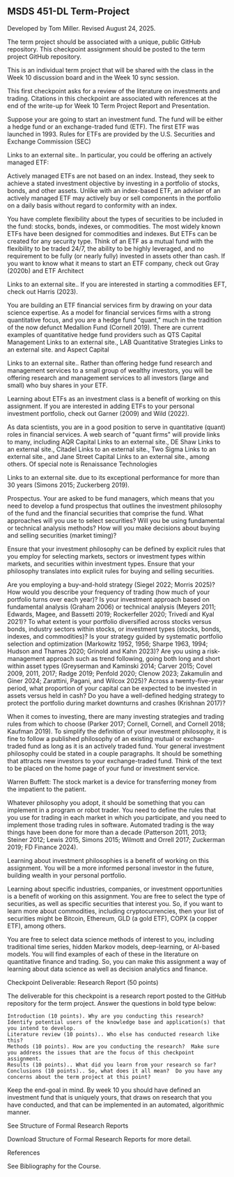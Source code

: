 ## MSDS 451-DL Term-Project

Developed by Tom Miller. Revised August 24, 2025.

The term project should be associated with a unique, public GitHub repository.  This checkpoint assignment should be posted to the term project GitHub repository.

This is an individual term project that will be shared with the class in the Week 10 discussion board and in the Week 10 sync session.  

This first checkpoint asks for a review of the literature on investments and trading. Citations in this checkpoint are associated with references at the end of the write-up for Week 10 Term Project Report and Presentation.

Suppose your are going to start an investment fund. The fund will be either a hedge fund or an exchange-traded fund (ETF). The first ETF was launched in 1993. Rules for ETFs are provided by the U.S. Securities and Exchange Commission (SEC)

Links to an external site.. In particular, you could be offering an actively managed ETF:

Actively managed ETFs are not based on an index. Instead, they seek to achieve a stated investment objective by investing in a portfolio of stocks, bonds, and other assets.  Unlike with an index-based ETF, an adviser of an actively managed ETF may actively buy or sell components in the portfolio on a daily basis without regard to conformity with an index.

You have complete flexibility about the types of securities to be included in the fund: stocks, bonds, indexes, or commodities. The most widely known ETFs have been designed for commodities and indexes. But ETFs can be created for any security type. Think of an ETF as a mutual fund with the flexibility to be traded 24/7, the ability to be highly leveraged, and no requirement to be fully (or nearly fully) invested in assets other than cash. If you want to know what it means to start an ETF company, check out Gray (2020b) and ETF Architect

Links to an external site.. If you are interested in starting a commodities EFT, check out Harris (2023).

You are building an ETF financial services firm by drawing on your data science expertise. As a model for financial services firms with a strong quantitative focus, and you are a hedge fund "quant," much in the tradition of the now defunct Medallion Fund (Cornell 2019).  There are current examples of quantitative hedge fund providers such as QTS Capital Management
Links to an external site., LAB Quantitative Strategies Links to an external site. and Aspect Capital

Links to an external site.. Rather than offering hedge fund research and management services to a small group of wealthy investors, you will be offering research and management services to all investors (large and small) who buy shares in your ETF. 

Learning about ETFs as an investment class is a benefit of working on this assignment. If you are interested in adding ETFs to your personal investment portfolio, check out Garner (2009) and Wild (2022).

As data scientists, you are in a good position to serve in quantitative (quant) roles in financial services. A web search of "quant firms" will provide links to many, including AQR Capital
Links to an external site., DE Shaw Links to an external site., Citadel Links to an external site., Two Sigma Links to an external site., and Jane Street Capital Links to an external site., among others. Of special note is Renaissance Technologies

Links to an external site. due to its exceptional performance for more than 30 years (Simons 2015; Zuckerberg 2019).

Prospectus. Your are asked to be fund managers, which means that you need to develop a fund prospectus that outlines the investment philosophy of the fund and the financial securities that comprise the fund. What approaches will you use to select securities? Will you be using fundamental or technical analysis methods? How will you make decisions about buying and selling securities (market timing)?

Ensure that your investment philosophy can be defined by explicit rules that you employ for selecting markets, sectors or investment types within markets, and securities within investment types. Ensure that your philosophy translates into explicit rules for buying and selling securities.

Are you employing a buy-and-hold strategy (Siegel 2022; Morris 2025)? How would you describe your frequency of trading (how much of your portfolio turns over each year)? Is your investment approach based on fundamental analysis (Graham 2006) or technical analysis (Meyers 2011; Edwards, Magee, and Bassetti 2019; Rockerfeller 2020; Trivedi and Kyal 2021)? To what extent is your portfolio diversified across stocks versus bonds, industry sectors within stocks, or investment types (stocks, bonds, indexes, and commodities)? Is your strategy guided by systematic portfolio selection and optimization (Markowitz 1952, 1956; Sharpe 1963, 1994; Hudson and Thames 2020; Grinold and Kahn 2023)? Are you using a risk-management approach such as trend following, going both long and short within asset types (Greyserman and Kaminski 2014; Carver 2015; Covel 2009, 2011, 2017; Radge 2019; Penfold 2020; Clenow 2023; Zakamulin and Giner 2024; Zarattini, Pagani, and Wilcox 2025)?  Across a twenty-five-year period, what proportion of your capital can be expected to be invested in assets versus held in cash? Do you have a well-defined hedging strategy to protect the portfolio during market downturns and crashes (Krishnan 2017)?

When it comes to investing, there are many investing strategies and trading rules from which to choose (Parker 2017; Cornell, Cornell, and Cornell 2018; Kaufman 2019). To simplify the definition of your  investment philosophy, it is fine to follow a published philosophy of an existing mutual or exchange-traded fund as long as it is an actively traded fund.  Your general investment philosophy could be stated in a couple paragraphs. It should be something that attracts new investors to your exchange-traded fund. Think of the text to be placed on the home page of your fund or investment service.

Warren Buffett: The stock market is a device for transferring money from the impatient to the patient.

Whatever philosophy you adopt, it should be something that you can implement in a program or robot trader. You need to define the rules that you use for trading in each market in which you participate, and you need to implement those trading rules in software.  Automated trading is the way things have been done for more than a decade (Patterson 2011, 2013; Steiner 2012; Lewis 2015, Simons 2015; Wilmott and Orrell 2017; Zuckerman 2019; FD Finance 2024).

Learning about investment philosophies is a benefit of working on this assignment. You will be a more informed personal investor in the future, building wealth in your personal portfolio.

Learning about specific industries, companies, or investment opportunities is a benefit of working on this assignment. You are free to select the type of securities, as well as specific securities that interest you. So, if you want to learn more about commodities, including cryptocurrencies, then your list of securities might be Bitcoin, Ethereum, GLD (a gold ETF), COPX (a copper ETF), among others.

You are free to select data science methods of interest to you, including traditional time series, hidden Markov models, deep-learning, or AI-based models. You will find examples of each of these in the literature on quantitative finance and trading. So, you can make this assignment a way of learning about data science as well as decision analytics and finance.

Checkpoint Deliverable: Research Report (50 points)

The deliverable for this checkpoint is a research report posted to the GitHub repository for the term project.  Answer the questions in bold type below:

    Introduction (10 points). Why are you conducting this research?  Identify potential users of the knowledge base and application(s) that you intend to develop.
    Literature review (10 points).. Who else has conducted research like this? 
    Methods (10 points). How are you conducting the research?  Make sure you address the issues that are the focus of this checkpoint assignment.
    Results (10 points).. What did you learn from your research so far? 
    Conclusions (10 points).. So, what does it all mean?  Do you have any concerns about the term project at this point?

Keep the end-goal in mind. By week 10 you should have defined an investment fund that is uniquely yours, that draws on research that you have conducted, and that can be implemented in an automated, algorithmic manner. 

See Structure of Formal Research Reports

Download Structure of Formal Research Reports for more detail.

References

See Bibliography for the Course.
